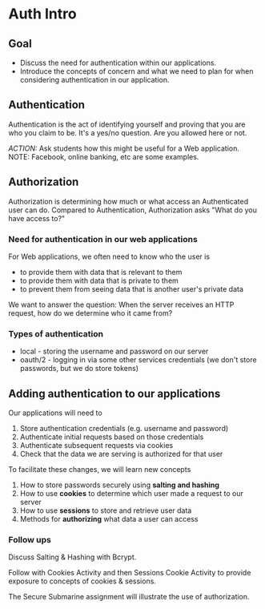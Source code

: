 # Auth Intro

## Goal

* Discuss the need for authentication within our applications.
* Introduce the concepts of concern and what we need to plan for when considering authentication in our application.


## Authentication

Authentication is the act of identifying yourself and proving that you are
who you claim to be. It's a yes/no question. Are you allowed here or not.

*ACTION:* Ask students how this might be useful for a Web application.
NOTE: Facebook, online banking, etc are some examples.


## Authorization

Authorization is determining how much or what access an Authenticated user can do. Compared to Authentication, Authorization asks "What do you have access to?"


### Need for authentication in our web applications

For Web applications, we often need to know who the user is

* to provide them with data that is relevant to them
* to provide them with data that is private to them
* to prevent them from seeing data that is another user's private data

We want to answer the question: When the server receives an HTTP request, how do we determine who it came from?

### Types of authentication

* local - storing the username and password on our server
* oauth/2 - logging in via some other services credentials (we don't store passwords, but we do store tokens)


## Adding authentication to our applications

Our applications will need to

1. Store authentication credentials (e.g. username and password)
2. Authenticate initial requests based on those credentials
3. Authenticate subsequent requests via cookies
4. Check that the data we are serving is authorized for that user

To facilitate these changes, we will learn new concepts

1. How to store passwords securely using **salting and hashing**
2. How to use **cookies** to determine which user made a request to our server
3. How to use **sessions** to store and retrieve user data
4. Methods for **authorizing** what data a user can access

### Follow ups
Discuss Salting & Hashing with Bcrypt.

Follow with Cookies Activity and then Sessions Cookie Activity to provide exposure to concepts of cookies & sessions.

The Secure Submarine assignment will illustrate the use of authorization. 